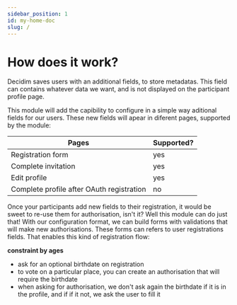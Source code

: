 ```yaml
---
sidebar_position: 1
id: my-home-doc
slug: /
---
```


# How does it work?

Decidim saves users with an additional fields, to store metadatas. This field can contains whatever data we want, and is not displayed on the participant profile page. 

This module will add the capibility to configure in a simple way aditional fields for our users.
These new fields will apear in diferent pages, supported by the module: 

| Pages                                     | Supported? |
|-------------------------------------------|------------|
| Registration form                         | yes        |
| Complete invitation                       | yes        |
| Edit profile                              | yes        |
| Complete profile after OAuth registration | no         |

Once your participants add new fields to their registration, it would be sweet to re-use them for authorisation, isn't it? Well this module can do just that!
With our configuration format, we can build forms with validations that will make new authorisations. These forms can refers to user registrations fields. That enables this kind of registration flow: 

**constraint by ages**<br />
- ask for an optional birthdate on registration
- to vote on a particular place, you can create an authorisation that will require the birthdate
- when asking for authorisation, we don't ask again the birthdate if it is in the profile, and if if it not, we ask the user to fill it
